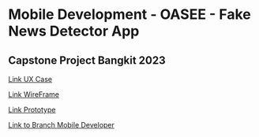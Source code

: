 # Mobile Development - OASEE - Fake News Detector App
## Capstone Project Bangkit 2023

[Link UX Case](https://docs.google.com/presentation/d/1-LEtpgbrzbD705QNyGMymQE8jnfaiKLCmpKWqS30Xck/edit?usp=sharing)

[Link WireFrame](https://miro.com/app/board/uXjVMHi91lM=/?share_link_id=683875958759)

[Link Prototype](https://www.google.com/url?q=https://www.figma.com/proto/AdsqKi0RvFsfaHAELN810u/UX-Design?type%3Ddesign%26node-id%3D98-540%26scaling%3Dscale-down%26page-id%3D0%253A1%26starting-point-node-id%3D3%253A42&sa=D&source=docs&ust=1685433182912905&usg=AOvVaw0QIvDRX_Vl1qcrsopZj8eb)

[Link to Branch Mobile Developer](https://github.com/nikolaswidad/OaseApp)

